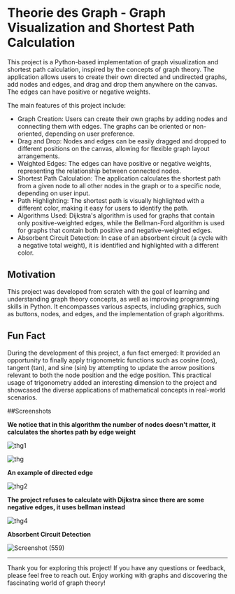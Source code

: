 # Theorie des Graph - Graph Visualization and Shortest Path Calculation


This project is a Python-based implementation of graph visualization and shortest path calculation, inspired by the concepts of graph theory. The application allows users to create their own directed and undirected graphs, add nodes and edges, and drag and drop them anywhere on the canvas. The edges can have positive or negative weights.

The main features of this project include:

- Graph Creation: Users can create their own graphs by adding nodes and connecting them with edges. The graphs can be oriented or non-oriented, depending on user preference.
- Drag and Drop: Nodes and edges can be easily dragged and dropped to different positions on the canvas, allowing for flexible graph layout arrangements.
- Weighted Edges: The edges can have positive or negative weights, representing the relationship between connected nodes.
- Shortest Path Calculation: The application calculates the shortest path from a given node to all other nodes in the graph or to a specific node, depending on user input.
- Path Highlighting: The shortest path is visually highlighted with a different color, making it easy for users to identify the path.
- Algorithms Used: Dijkstra's algorithm is used for graphs that contain only positive-weighted edges, while the Bellman-Ford algorithm is used for graphs that contain both positive and negative-weighted edges.
- Absorbent Circuit Detection: In case of an absorbent circuit (a cycle with a negative total weight), it is identified and highlighted with a different color.

## Motivation

This project was developed from scratch with the goal of learning and understanding graph theory concepts, as well as improving programming skills in Python. It encompasses various aspects, including graphics, such as buttons, nodes, and edges, and the implementation of graph algorithms.

## Fun Fact

During the development of this project, a fun fact emerged: It provided an opportunity to finally apply trigonometric functions such as cosine (cos), tangent (tan), and sine (sin) by attempting to update the arrow positions relevant to both the node position and the edge position. This practical usage of trigonometry added an interesting dimension to the project and showcased the diverse applications of mathematical concepts in real-world scenarios.

##Screenshots

**We notice that in this algorithm the number of nodes doesn't matter, it calculates the shortes path by edge weight**

![thg1](https://github.com/nouha-belka/THG-project/assets/84313345/f7128795-8410-404b-80ff-8ebdfa38a060)

![thg](https://github.com/nouha-belka/THG-project/assets/84313345/148fc012-9e8d-4702-a818-8f67287f08e8)

**An example of directed edge**

![thg2](https://github.com/nouha-belka/THG-project/assets/84313345/f54ec32a-8401-4861-9231-4d0f15fbaab0)

**The project refuses to calculate with Dijkstra since there are some negative edges, it uses bellman instead**

![thg4](https://github.com/nouha-belka/THG-project/assets/84313345/ffe22535-71f7-4737-a6db-801ff74ae4fe)

**Absorbent Circuit Detection**

![Screenshot (559)](https://github.com/nouha-belka/THG-project/assets/84313345/d909b210-c90d-4236-8e99-fe44cf2e7cfc)

---

Thank you for exploring this project! If you have any questions or feedback, please feel free to reach out. Enjoy working with graphs and discovering the fascinating world of graph theory!
